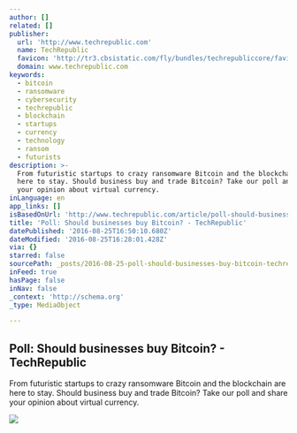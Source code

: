 ```yaml
---
author: []
related: []
publisher:
  url: 'http://www.techrepublic.com'
  name: TechRepublic
  favicon: 'http://tr3.cbsistatic.com/fly/bundles/techrepubliccore/favicon.ico'
  domain: www.techrepublic.com
keywords:
  - bitcoin
  - ransomware
  - cybersecurity
  - techrepublic
  - blockchain
  - startups
  - currency
  - technology
  - ransom
  - futurists
description: >-
  From futuristic startups to crazy ransomware Bitcoin and the blockchain are
  here to stay. Should business buy and trade Bitcoin? Take our poll and share
  your opinion about virtual currency.
inLanguage: en
app_links: []
isBasedOnUrl: 'http://www.techrepublic.com/article/poll-should-businesses-buy-bitcoin/'
title: 'Poll: Should businesses buy Bitcoin? - TechRepublic'
datePublished: '2016-08-25T16:50:10.680Z'
dateModified: '2016-08-25T16:28:01.428Z'
via: {}
starred: false
sourcePath: _posts/2016-08-25-poll-should-businesses-buy-bitcoin-techrepublic.md
inFeed: true
hasPage: false
inNav: false
_context: 'http://schema.org'
_type: MediaObject

---
```

<article style=""><h1>Poll: Should businesses buy Bitcoin? - TechRepublic</h1><p>From futuristic startups to crazy ransomware Bitcoin and the blockchain are here to stay. Should business buy and trade Bitcoin? Take our poll and share your opinion about virtual currency.</p><img src="http://tr2.cbsistatic.com/hub/i/r/2016/08/25/9b4d4f4d-4c58-4c00-ba74-d14645f3474c/thumbnail/770x578/500f28bb061fe79eb4db7f9996feb538/bitcoinistockmerznatalia.jpg" /></article>
